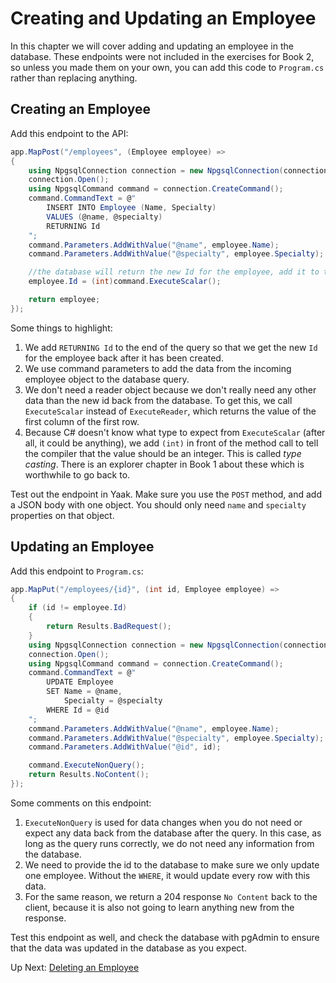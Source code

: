 # Creating and Updating an Employee
In this chapter we will cover adding and updating an employee in the database. These endpoints were not included in the exercises for Book 2, so unless you made them on your own, you can add this code to `Program.cs` rather than replacing anything.

## Creating an Employee

Add this endpoint to the API:
``` csharp
app.MapPost("/employees", (Employee employee) =>
{
    using NpgsqlConnection connection = new NpgsqlConnection(connectionString);
    connection.Open();
    using NpgsqlCommand command = connection.CreateCommand();
    command.CommandText = @"
        INSERT INTO Employee (Name, Specialty)
        VALUES (@name, @specialty)
        RETURNING Id
    ";
    command.Parameters.AddWithValue("@name", employee.Name);
    command.Parameters.AddWithValue("@specialty", employee.Specialty);

    //the database will return the new Id for the employee, add it to the C# object
    employee.Id = (int)command.ExecuteScalar();

    return employee;
});
```
Some things to highlight:
1. We add `RETURNING Id` to the end of the query so that we get the new `Id` for the employee back after it has been created.
1. We use command parameters to add the data from the incoming employee object to the database query.
1. We don't need a reader object because we don't really need any other data than the new id back from the database. To get this, we call `ExecuteScalar` instead of `ExecuteReader`, which returns the value of the first column of the first row.
1. Because C# doesn't know what type to expect from `ExecuteScalar` (after all, it could be anything), we add `(int)` in front of the method call to tell the compiler that the value should be an integer. This is called _type casting_. There is an explorer chapter in Book 1 about these which is worthwhile to go back to.

Test out the endpoint in Yaak. Make sure you use the `POST` method, and add a JSON body with one object. You should only need `name` and `specialty` properties on that object.

## Updating an Employee

Add this endpoint to `Program.cs`:
``` csharp
app.MapPut("/employees/{id}", (int id, Employee employee) =>
{
    if (id != employee.Id)
    {
        return Results.BadRequest();
    }
    using NpgsqlConnection connection = new NpgsqlConnection(connectionString);
    connection.Open();
    using NpgsqlCommand command = connection.CreateCommand();
    command.CommandText = @"
        UPDATE Employee
        SET Name = @name,
            Specialty = @specialty
        WHERE Id = @id
    ";
    command.Parameters.AddWithValue("@name", employee.Name);
    command.Parameters.AddWithValue("@specialty", employee.Specialty);
    command.Parameters.AddWithValue("@id", id);

    command.ExecuteNonQuery();
    return Results.NoContent();
});
```
Some comments on this endpoint:
1. `ExecuteNonQuery` is used for data changes when you do not need or expect any data back from the database after the query. In this case, as long as the query runs correctly, we do not need any information from the database.
1. We need to provide the id to the database to make sure we only update one employee. Without the `WHERE`, it would update every row with this data.
1. For the same reason, we return a 204 response `No Content` back to the client, because it is also not going to learn anything new from the response.

Test this endpoint as well, and check the database with pgAdmin to ensure that the data was updated in the database as you expect.

Up Next: [Deleting an Employee](./honey-raes-delete.md)